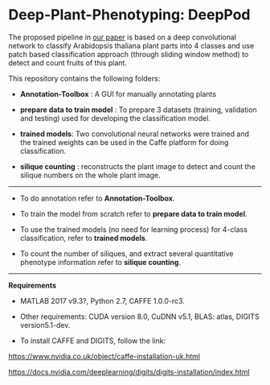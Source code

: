# Deep-Plant-Phenotyping: DeepPod
The proposed pipeline in [our paper](https://www.overleaf.com/read/hrnxjzcvnvdm) is based on a deep convolutional network to classify Arabidopsis thaliana plant parts into 4 classes and use patch based classification approach (through sliding window method) to detect and  count fruits of this plant.


This repository contains the following folders:

- **Annotation-Toolbox** : A GUI for manually annotating plants

- **prepare data to train model** : To prepare 3 datasets (training, validation and testing) used for developing the classification model.

- **trained models**: Two convolutional neural networks were trained and the trained weights can be used in the Caffe platform for doing classification.

- **silique counting** : reconstructs the plant image to detect and count the silique numbers on the whole plant image.

-------------------------------------------------------------------------------------------------
- To do annotation refer to **Annotation-Toolbox**.

- To train  the model from scratch refer to **prepare data to train model**.

- To use the trained models (no need for learning process) for 4-class classification, refer to **trained models**.

- To count the number of siliques, and extract several quantitative phenotype information refer to **silique counting**.

--------------------------------------------------------------------------------------------------

**Requirements**

- MATLAB 2017 v9.3?, Python 2.7, CAFFE 1.0.0-rc3.

- Other requirements: CUDA version 8.0, CuDNN v5.1, BLAS: atlas, DIGITS version5.1-dev.

- To install CAFFE and DIGITS, follow the link:

https://www.nvidia.co.uk/object/caffe-installation-uk.html 

https://docs.nvidia.com/deeplearning/digits/digits-installation/index.html

